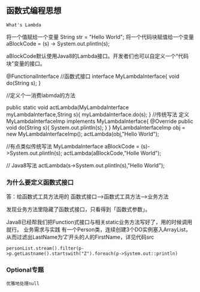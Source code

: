 ## 函数式编程思想
    What's Lambda

将一个值赋给一个变量 String str = "Hello World";
将一个代码块赋值给一个变量 aBlockCode = (s) -> System.out.plintln(s);

aBlockCode默认使用Java8的Lambda接口。开发者们也可以自定义一个“代码块”变量的接口。

@FunctionalInterface //函数式接口
interface MyLambdaInterface{
    void do(String s);
}

//定义个一消费labmda的方法

public static void actLambda(MyLambdaInterface myLambdaInterface,String s){
    myLambdaInterface.do(s);
}
//传统写法
定义MyLambdaInterfaceImp implements MyLambdaInterface{
    @Override
    public void do(String s){
        System.out.plintln(s);
    }
}
MyLambdaInterfaceImp obj = new MyLambdaInterfaceImp();
actLambda(obj,"Hello World");

//有点类似传统写法
MyLambdaInterface aBlockCode = (s)->System.out.plintln(s);
actLambda(aBlockCode,"Holle World");

// Java8写法
actLambda(s->System.out.plintln(s),"Hello World");

### 为什么要定义函数式接口
答：给函数式工具方法用的
    函数式接口-->函数式工具方法-->业务方法

发现业务方法里隐藏了函数式接口，只看得到「函数式参数」。

Java8已经帮我们把Function式接口与相关static业务方法写好了，用的时候调用就行。
    业务需求与实践
有一个Person类，连续创建3个DO实例塞入ArrayList，从而过滤出LastName为‘Z’开头的人的FirstName，详见代码src
```
personList.stream().filter(p->p.getLastname().startswith("Z").foreach(p->System.out::println)
```

### Optional专题
    优雅地处理null